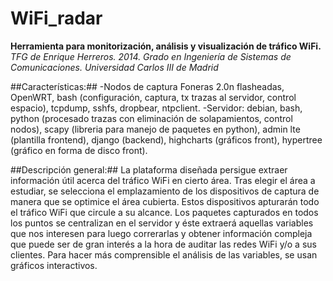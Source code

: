 # WiFi_radar
**Herramienta para monitorización, análisis y visualización de tráfico WiFi.**
*TFG de Enrique Herreros. 2014. Grado en Ingeniería de Sistemas de Comunicaciones. Universidad Carlos III de Madrid*

##Características:##
-Nodos de captura
Foneras 2.0n flasheadas, OpenWRT, bash (configuración, captura, tx trazas al servidor, control espacio), tcpdump, sshfs, dropbear, ntpclient.
-Servidor: debian, bash, python (procesado trazas con eliminación de solapamientos, control nodos), scapy (libreria para manejo de paquetes en python), admin lte (plantilla frontend), django (backend), highcharts (gráficos front), hypertree (gráfico en forma de disco front).


##Descripción general:##
La plataforma diseñada persigue extraer información útil acerca del tráfico WiFi en cierto área. Tras elegir el área a estudiar, se selecciona el emplazamiento de los dispositivos de captura de manera que se optimice el área cubierta. Estos dispositivos apturarán todo el tráfico WiFi que circule a su alcance. Los  paquetes capturados en todos los puntos se centralizan en el servidor y éste extraerá aquellas variables que nos interesen para luego correrarlas y obtener información compleja que puede ser de gran interés a la hora de auditar las redes WiFi y/o a sus clientes. Para hacer más comprensible el análisis de las variables, se usan gráficos interactivos. 
